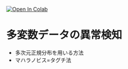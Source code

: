 [![Open In Colab](https://colab.research.google.com/assets/colab-badge.svg)](http://colab.research.google.com/github/matsubaraDaisuke/anomaly-detection/blob/main/02_multivariable_normal_distribution/02_multivariable_normal_distributin.ipynb)

# 多変数データの異常検知

- 多次元正規分布を用いる方法
- マハラノビス=タグチ法
